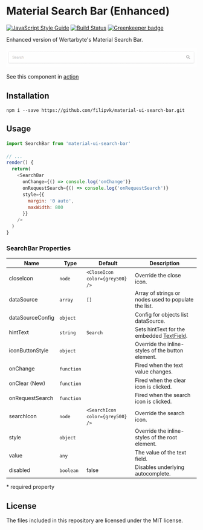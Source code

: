 # Material Search Bar (Enhanced)
[![JavaScript Style Guide](https://img.shields.io/badge/code_style-standard-brightgreen.svg)](https://standardjs.com)
[![Build Status](https://travis-ci.org/TeamWertarbyte/material-ui-search-bar.svg?branch=master)](https://travis-ci.org/TeamWertarbyte/material-ui-search-bar)
[![Greenkeeper badge](https://badges.greenkeeper.io/TeamWertarbyte/material-ui-search-bar.svg)](https://greenkeeper.io/)

Enhanced version of Wertarbyte's Material Search Bar.

![Example](demo.gif)

See this component in [action](https://teamwertarbyte.github.io/material-ui-search-bar/)

## Installation
```shell
npm i --save https://github.com/filipvk/material-ui-search-bar.git
```

## Usage
```js
import SearchBar from 'material-ui-search-bar'

// ...
render() {
  return(
    <SearchBar
      onChange={() => console.log('onChange')}
      onRequestSearch={() => console.log('onRequestSearch')}
      style={{
        margin: '0 auto',
        maxWidth: 800
      }}
    />
  )
}
```
### SearchBar Properties
|Name            |Type        |Default     |Description
|----------------|------------|------------|--------------------------------
|closeIcon       | `node` | `<CloseIcon color={grey500} />`           | Override the close icon.
|dataSource     | `array` | `[]` | Array of strings or nodes used to populate the list.
|dataSourceConfig     | `object` | | Config for objects list dataSource.
|hintText       | `string`  | `Search`| Sets hintText for the embedded [TextField](http://www.material-ui.com/#/components/text-field).
|iconButtonStyle| `object ` | | Override the inline-styles of the button element.
|onChange       | `function` |            | Fired when the text value changes.
|onClear (New)  | `function` |            | Fired when the clear icon is clicked.
|onRequestSearch       | `function` |            | Fired when the search icon is clicked.
|searchIcon       | `node` | `<SearchIcon color={grey500} />`           | Override the search icon.
|style       | `object` |            | Override the inline-styles of the root element.
|value       | `any` |            | The value of the text field.
|disabled    | `boolean`| false   | Disables underlying autocomplete.

\* required property

## License

The files included in this repository are licensed under the MIT license.
